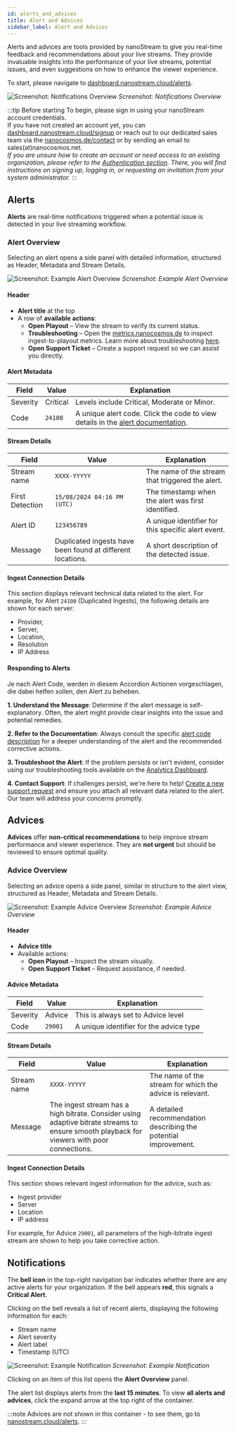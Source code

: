 ```yaml
---
id: alerts_and_advices
title: Alert and Advices
sidebar_label: Alert and Advices
---
```


Alerts and advices are tools provided by nanoStream to give you real-time feedback and recommendations about your live streams. They provide invaluable insights into the performance of your live streams, potential issues, and even suggestions on how to enhance the viewer experience.

To start, please navigate to [dashboard.nanostream.cloud/alerts](https://dashboard.nanostream.cloud/alerts).

![Screenshot: Notifications Overview](../assets/dashboard/alerts-overview.png)
*Screenshot: Notifications Overview*

:::tip Before starting
To begin, please sign in using your nanoStream account credentials. <br/>
If you have not created an account yet, you can [dashboard.nanostream.cloud/signup](https://dashboard.nanostream.cloud/signup) or reach out to our dedicated sales team via the [nanocosmos.de/contact](https://www.nanocosmos.de/contact) or by sending an email to sales(at)nanocosmos.net. <br/>
*If you are unsure how to create an account or need access to an existing organization, please refer to the [Authentication section](./getting_started.md#authentication). There, you will find instructions on signing up, logging in, or requesting an invitation from your system administrator.*
:::

## Alerts

**Alerts** are real-time notifications triggered when a potential issue is detected in your live streaming workflow.

### Alert Overview

Selecting an alert opens a side panel with detailed information, structured as Header, Metadata and Stream Details.

![Screenshot: Example Alert Overview](../assets/dashboard/alert-overview.png)
*Screenshot: Example Alert Overview*


#### Header
- **Alert title** at the top
- A row of **available actions**:
  - **Open Playout** – View the stream to verify its current status.
  - **Troubleshooting** – Open the [metrics.nanocosmos.de](https://metrics.nanocosmos.de/) to inspect ingest-to-playout metrics. Learn more about troubleshooting [here](../analytics/troubleshooting).
  - **Open Support Ticket** – Create a support request so we can assist you directly.

#### Alert Metadata

| Field    | Value | Explanation |
|----------|-------|-------------|
| Severity | <span className="badge badge-criticalAlert">Critical</span> | Levels include <span className="badge badge-criticalAlert">Critical</span>, <span className="badge badge-moderateAlert">Moderate</span> or <span className="badge badge-minorAlert">Minor</span>. |
| Code     | `24100` | A unique alert code. Click the code to view details in the [alert documentation](../cloud/stream-alerting.md#alert-codes). |


#### Stream Details

| Field           | Value                             | Explanation |
|----------------|-----------------------------------|-------------|
| Stream name     | `XXXX-YYYYY`                      | The name of the stream that triggered the alert. |
| First Detection | `15/08/2024 04:16 PM (UTC)`       | The timestamp when the alert was first identified. |
| Alert ID        | `123456789`                       | A unique identifier for this specific alert event. |
| Message         | Duplicated ingests have been found at different locations. | A short description of the detected issue. |


#### Ingest Connection Details

This section displays relevant technical data related to the alert. For example, for Alert `24100` (Duplicated Ingests), the following details are shown for each server:

- Provider,
- Server,
- Location,
- Resolution
- IP Address

#### Responding to Alerts

Je nach Alert Code, werden in diesem Accordion Actionen vorgeschlagen, die dabei helfen sollen, den Alert zu beheben.

**1. Understand the Message**:
Determine if the alert message is self-explanatory. Often, the alert might provide clear insights into the issue and potential remedies.

**2. Refer to the Documentation**:
Always consult the specific [alert code description](../cloud/stream-alerting.md#alert-codes) for a deeper understanding of the alert and the recommended corrective actions.

**3. Troubleshoot the Alert**:
If the problem persists or isn't evident, consider using our troubleshooting tools available on the [Analytics Dashboard](https://metrics.nanocosmos.de/troubleshooting). 

**4. Contact Support**:
If challenges persist, we're here to help! [Create a new support request](https://www.nanocosmos.de/support) and ensure you attach all relevant data related to the alert. Our team will address your concerns promptly.

## Advices

**Advices** offer **non-critical recommendations** to help improve stream performance and viewer experience.   They are **not urgent** but should be reviewed to ensure optimal quality.

### Advice Overview

Selecting an advice opens a side panel, similar in structure to the alert view, structured as Header, Metadata and Stream Details.

![Screenshot: Example Advice Overview](../assets/dashboard/advice-overview.png)
*Screenshot: Example Advice Overview*

#### Header
- **Advice title**
- Available actions:
  - **Open Playout** – Inspect the stream visually.
  - **Open Support Ticket** – Request assistance, if needed.

#### Advice Metadata

| Field     | Value | Explanation |
|-----------|-------|-------------|
| Severity  |  <span className="badge badge-adviceAlert">Advice</span> | This is always set to  <span className="badge badge-adviceAlert">Advice</span> level |
| Code      | `29001` | A unique identifier for the advice type |

#### Stream Details

| Field       | Value                               | Explanation |
|-------------|-------------------------------------|-------------|
| Stream name | `XXXX-YYYYY`                        | The name of the stream for which the advice is relevant. |
| Message     | The ingest stream has a high bitrate. Consider using adaptive bitrate streams to ensure smooth playback for viewers with poor connections. | A detailed recommendation describing the potential improvement. |


#### Ingest Connection Details

This section shows relevant ingest information for the advice, such as:

- Ingest provider
- Server
- Location
- IP address

For example, for Advice `29001`, all parameters of the high-bitrate ingest stream are shown to help you take corrective action.

## Notifications

The **bell icon** in the top-right navigation bar indicates whether there are any active alerts for your organization. If the bell appears **red**, this signals a **Critical Alert**.

Clicking on the bell reveals a list of recent alerts, displaying the following information for each:

- Stream name
- Alert severity
- Alert label
- Timestamp (UTC)

![Screenshot: Example Notification](../assets/dashboard/notifications.png)
*Screenshot: Example Notification*

Clicking on an item of this list opens the **Alert Overview** panel.

The alert list displays alerts from the **last 15 minutes**. To view **all alerts and advices**, click the expand arrow at the top right of the container.  

:::note
Advices are not shown in this container - to see them, go to [nanostream.cloud/alerts](https://nanostream.cloud/alerts).
:::

